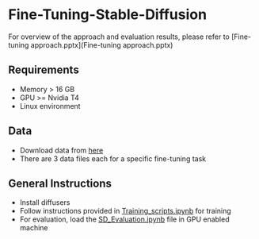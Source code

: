 # Fine-Tuning-Stable-Diffusion

For overview of the approach and evaluation results, please refer to [Fine-tuning approach.pptx](Fine-tuning approach.pptx)

## Requirements
* Memory > 16 GB
* GPU >= Nvidia T4
* Linux environment

## Data
* Download data from [here](https://drive.google.com/drive/folders/1OIYTrXP1WEtRhFOJItnPb129V2DFQCLF)
* There are 3 data files each for a specific fine-tuning task

## General Instructions
* Install diffusers
* Follow instructions provided in [Training_scripts.ipynb](Training_scripts.ipynb) for training
* For evaluation, load the [SD_Evaluation.ipynb](SD_Evaluation.ipynb) file in GPU enabled machine


